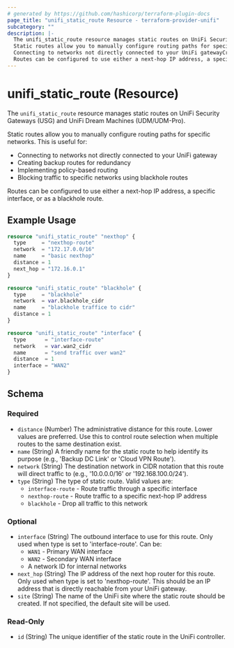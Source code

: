 ```yaml
---
# generated by https://github.com/hashicorp/terraform-plugin-docs
page_title: "unifi_static_route Resource - terraform-provider-unifi"
subcategory: ""
description: |-
  The unifi_static_route resource manages static routes on UniFi Security Gateways (USG) and UniFi Dream Machines (UDM/UDM-Pro).
  Static routes allow you to manually configure routing paths for specific networks. This is useful for:
  Connecting to networks not directly connected to your UniFi gatewayCreating backup routes for redundancyImplementing policy-based routingBlocking traffic to specific networks using blackhole routes
  Routes can be configured to use either a next-hop IP address, a specific interface, or as a blackhole route.
---
```


# unifi_static_route (Resource)

The `unifi_static_route` resource manages static routes on UniFi Security Gateways (USG) and UniFi Dream Machines (UDM/UDM-Pro).

Static routes allow you to manually configure routing paths for specific networks. This is useful for:
  * Connecting to networks not directly connected to your UniFi gateway
  * Creating backup routes for redundancy
  * Implementing policy-based routing
  * Blocking traffic to specific networks using blackhole routes

Routes can be configured to use either a next-hop IP address, a specific interface, or as a blackhole route.

## Example Usage

```terraform
resource "unifi_static_route" "nexthop" {
  type     = "nexthop-route"
  network  = "172.17.0.0/16"
  name     = "basic nexthop"
  distance = 1
  next_hop = "172.16.0.1"
}

resource "unifi_static_route" "blackhole" {
  type     = "blackhole"
  network  = var.blackhole_cidr
  name     = "blackhole traffice to cidr"
  distance = 1
}

resource "unifi_static_route" "interface" {
  type      = "interface-route"
  network   = var.wan2_cidr
  name      = "send traffic over wan2"
  distance  = 1
  interface = "WAN2"
}
```

<!-- schema generated by tfplugindocs -->
## Schema

### Required

- `distance` (Number) The administrative distance for this route. Lower values are preferred. Use this to control route selection when multiple routes to the same destination exist.
- `name` (String) A friendly name for the static route to help identify its purpose (e.g., 'Backup DC Link' or 'Cloud VPN Route').
- `network` (String) The destination network in CIDR notation that this route will direct traffic to (e.g., '10.0.0.0/16' or '192.168.100.0/24').
- `type` (String) The type of static route. Valid values are:
  * `interface-route` - Route traffic through a specific interface
  * `nexthop-route` - Route traffic to a specific next-hop IP address
  * `blackhole` - Drop all traffic to this network

### Optional

- `interface` (String) The outbound interface to use for this route. Only used when type is set to 'interface-route'. Can be:
  * `WAN1` - Primary WAN interface
  * `WAN2` - Secondary WAN interface
  * A network ID for internal networks
- `next_hop` (String) The IP address of the next hop router for this route. Only used when type is set to 'nexthop-route'. This should be an IP address that is directly reachable from your UniFi gateway.
- `site` (String) The name of the UniFi site where the static route should be created. If not specified, the default site will be used.

### Read-Only

- `id` (String) The unique identifier of the static route in the UniFi controller.
